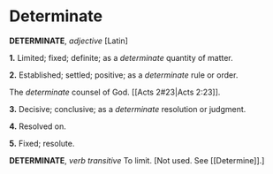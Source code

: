 # Determinate

**DETERMINATE**, _adjective_ \[Latin\]

**1.** Limited; fixed; definite; as a _determinate_ quantity of matter.

**2.** Established; settled; positive; as a _determinate_ rule or order.

The _determinate_ counsel of God. [[Acts 2#23|Acts 2:23]].

**3.** Decisive; conclusive; as a _determinate_ resolution or judgment.

**4.** Resolved on.

**5.** Fixed; resolute.

**DETERMINATE**, _verb transitive_ To limit. \[Not used. See [[Determine]].\]
